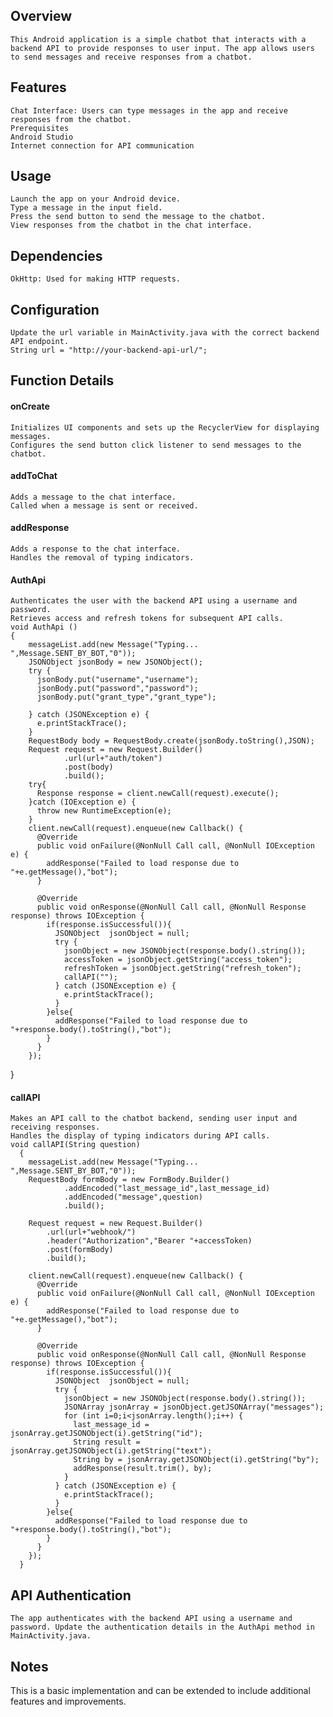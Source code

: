 ## Overview
    This Android application is a simple chatbot that interacts with a backend API to provide responses to user input. The app allows users to send messages and receive responses from a chatbot.

## Features
    Chat Interface: Users can type messages in the app and receive responses from the chatbot.
    Prerequisites
    Android Studio
    Internet connection for API communication

## Usage
    Launch the app on your Android device.
    Type a message in the input field.
    Press the send button to send the message to the chatbot.
    View responses from the chatbot in the chat interface.
    
## Dependencies
    OkHttp: Used for making HTTP requests.
    
## Configuration
    Update the url variable in MainActivity.java with the correct backend API endpoint.
    String url = "http://your-backend-api-url/";

## Function Details
#### onCreate
    Initializes UI components and sets up the RecyclerView for displaying messages.
    Configures the send button click listener to send messages to the chatbot.
#### addToChat
    Adds a message to the chat interface.
    Called when a message is sent or received.
#### addResponse
    Adds a response to the chat interface.
    Handles the removal of typing indicators.
#### AuthApi
    Authenticates the user with the backend API using a username and password.
    Retrieves access and refresh tokens for subsequent API calls.
    void AuthApi ()
    {
        messageList.add(new Message("Typing... ",Message.SENT_BY_BOT,"0"));
        JSONObject jsonBody = new JSONObject();
        try {
          jsonBody.put("username","username");
          jsonBody.put("password","password");
          jsonBody.put("grant_type","grant_type");
    
        } catch (JSONException e) {
          e.printStackTrace();
        }
        RequestBody body = RequestBody.create(jsonBody.toString(),JSON);
        Request request = new Request.Builder()
                .url(url+"auth/token")
                .post(body)
                .build();
        try{
          Response response = client.newCall(request).execute();
        }catch (IOException e) {
          throw new RuntimeException(e);
        }
        client.newCall(request).enqueue(new Callback() {
          @Override
          public void onFailure(@NonNull Call call, @NonNull IOException e) {
            addResponse("Failed to load response due to "+e.getMessage(),"bot");
          }
    
          @Override
          public void onResponse(@NonNull Call call, @NonNull Response response) throws IOException {
            if(response.isSuccessful()){
              JSONObject  jsonObject = null;
              try {
                jsonObject = new JSONObject(response.body().string());
                accessToken = jsonObject.getString("access_token");
                refreshToken = jsonObject.getString("refresh_token");
                callAPI("");
              } catch (JSONException e) {
                e.printStackTrace();
              }
            }else{
              addResponse("Failed to load response due to "+response.body().toString(),"bot");
            }
          }
        });
  }
  
#### callAPI
    Makes an API call to the chatbot backend, sending user input and receiving responses.
    Handles the display of typing indicators during API calls.
    void callAPI(String question)
      {
        messageList.add(new Message("Typing... ",Message.SENT_BY_BOT,"0"));
        RequestBody formBody = new FormBody.Builder()
                .addEncoded("last_message_id",last_message_id)
                .addEncoded("message",question)
                .build();
    
        Request request = new Request.Builder()
            .url(url+"webhook/")
            .header("Authorization","Bearer "+accessToken)
            .post(formBody)
            .build();
    
        client.newCall(request).enqueue(new Callback() {
          @Override
          public void onFailure(@NonNull Call call, @NonNull IOException e) {
            addResponse("Failed to load response due to "+e.getMessage(),"bot");
          }
    
          @Override
          public void onResponse(@NonNull Call call, @NonNull Response response) throws IOException {
            if(response.isSuccessful()){
              JSONObject  jsonObject = null;
              try {
                jsonObject = new JSONObject(response.body().string());
                JSONArray jsonArray = jsonObject.getJSONArray("messages");
                for (int i=0;i<jsonArray.length();i++) {
                  last_message_id = jsonArray.getJSONObject(i).getString("id");
                  String result = jsonArray.getJSONObject(i).getString("text");
                  String by = jsonArray.getJSONObject(i).getString("by");
                  addResponse(result.trim(), by);
                }
              } catch (JSONException e) {
                e.printStackTrace();
              }
            }else{
              addResponse("Failed to load response due to "+response.body().toString(),"bot");
            }
          }
        });
      }

## API Authentication
    The app authenticates with the backend API using a username and password. Update the authentication details in the AuthApi method in MainActivity.java.

## Notes
This is a basic implementation and can be extended to include additional features and improvements.
